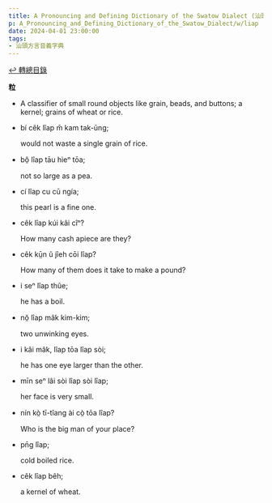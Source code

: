 ```yaml
---
title: A Pronouncing and Defining Dictionary of the Swatow Dialect (汕頭方言音義字典) / liap
p: A_Pronouncing_and_Defining_Dictionary_of_the_Swatow_Dialect/w/liap
date: 2024-04-01 23:00:00
tags: 
- 汕頭方言音義字典
---
```


[↩️ 轉總目錄](/A_Pronouncing_and_Defining_Dictionary_of_the_Swatow_Dialect)


**粒**
- A classifier of small round objects like grain, beads, and buttons; a kernel; grains of wheat or rice.

- bí cêk lîap m̄ kam tak-ūng;

  would not waste a single grain of rice.

- bô̤ lîap tāu hìeⁿ tōa;

  not so large as a pea.

- cí lîap cu cū ngía;

  this pearl is a fine one.

- cêk lîap kúi kâi cîⁿ?

  How many cash apiece are they?

- cêk kṳ̄n ŭ jîeh cōi lîap?

  How many of them does it take to make a pound?

- i seⁿ lîap thûe;

  he has a boil.

- nŏ̤ lîap mâk kim-kim;

  two unwinking eyes.

- i kâi mâk, lîap tōa lîap sòi;

  he has one eye larger than the other.

- mīn seⁿ lâi sòi lîap sòi lîap;

  her face is very small.

- nín kò̤ tī-tîang ài cò̤ tōa lîap?

  Who is the big man of your place?

- pn̄g lîap;

  cold boiled rice.

- cêk lîap bêh;

  a kernel of wheat.